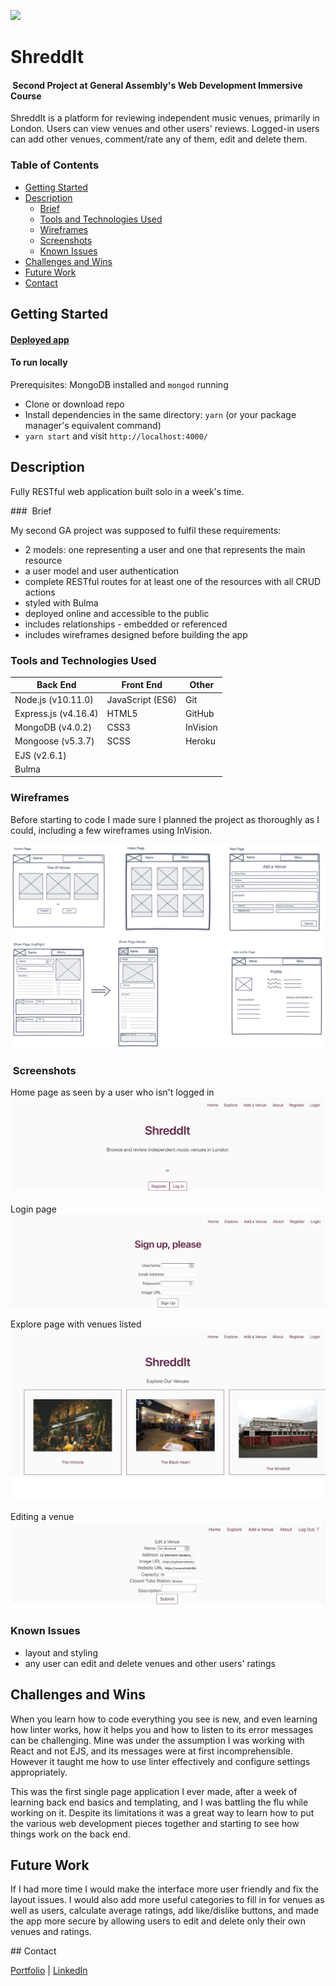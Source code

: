 ![](https://ga-dash.s3.amazonaws.com/production/assets/logo-9f88ae6c9c3871690e33280fcf557f33.png)

# ShreddIt

####  Second Project at General Assembly's Web Development Immersive Course


ShreddIt is a platform for reviewing independent music venues, primarily in London. Users can view venues and other users' reviews. Logged-in users can add other venues, comment/rate any of them, edit and delete them.

### Table of Contents

- [Getting Started](#getting-started)
- [Description](#description)
  - [Brief](#brief)
  - [Tools and Technologies Used](#tools-and-technologies-used)
  - [Wireframes](#wireframes)
  - [Screenshots](#screenshots)
  - [Known Issues](#known-issues)
- [Challenges and Wins](#challenges-and-wins)
- [Future Work](#future-work)
- [Contact](#contact)


## Getting Started

#### [Deployed app](https://shred-dit.herokuapp.com)

#### To run locally

Prerequisites: MongoDB installed and `mongod` running

- Clone or download repo
- Install dependencies in the same directory: `yarn` (or your package manager's equivalent command)
- `yarn start` and visit `http://localhost:4000/`


## Description

Fully RESTful web application built solo in a week's time.

###  Brief

My second GA project was supposed to fulfil these requirements:

- 2 models: one representing a user and one that represents the main resource
- a user model and user authentication
- complete RESTful routes for at least one of the resources with all CRUD actions
- styled with Bulma
- deployed online and accessible to the public
- includes relationships - embedded or referenced
- includes wireframes designed before building the app


### Tools and Technologies Used

Back End | Front End | Other
-------- | --------- | --------
Node.js (v10.11.0) | JavaScript (ES6)| Git
Express.js (v4.16.4) | HTML5 | GitHub
MongoDB (v4.0.2) | CSS3 | InVision
Mongoose (v5.3.7) | SCSS | Heroku
 | EJS (v2.6.1) |
 | Bulma |


### Wireframes

Before starting to code I made sure I planned the project as thoroughly as I could, including a few wireframes using InVision.

![Wireframes](/wireframes/all-wireframes.png)


###  Screenshots


Home page as seen by a user who isn't logged in
![Home page](wireframes/screenshots/shreddit-home.png)

Login page
![Login page](wireframes/screenshots/shreddit-login.png)

Explore page with venues listed
![Index page](wireframes/screenshots/shreddit-explore.png)

Editing a venue
![Edit page](wireframes/screenshots/shreddit-edit.png)


### Known Issues


- layout and styling
- any user can edit and delete venues and other users' ratings


## Challenges and Wins

When you learn how to code everything you see is new, and even learning how linter works, how it helps you and how to listen to its error messages can be challenging. Mine was under the assumption I was working with React and not EJS, and its messages were at first incomprehensible. However it taught me how to use linter effectively and configure settings appropriately.

This was the first single page application I ever made, after a week of learning back end basics and templating, and I was battling the flu while working on it. Despite its limitations it was a great way to learn how to put the various web development pieces together and starting to see how things work on the back end.


## Future Work


If I had more time I would make the interface more user friendly and fix the layout issues. I would also add more useful categories to fill in for venues as well as users, calculate average ratings, add like/dislike buttons, and made the app more secure by allowing users to edit and delete only their own venues and ratings.


## Contact


[Portfolio](http://terezakinnert.com/) | [LinkedIn](https://www.linkedin.com/in/terezakinnert/)
